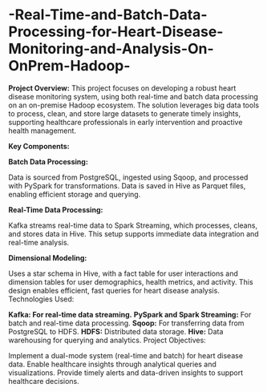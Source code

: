 # -Real-Time-and-Batch-Data-Processing-for-Heart-Disease-Monitoring-and-Analysis-On-OnPrem-Hadoop-

**Project Overview:** This project focuses on developing a robust heart disease monitoring system, using both real-time and batch data processing on an on-premise Hadoop ecosystem. The solution leverages big data tools to process, clean, and store large datasets to generate timely insights, supporting healthcare professionals in early intervention and proactive health management.

**Key Components:**

**Batch Data Processing:**

Data is sourced from PostgreSQL, ingested using Sqoop, and processed with PySpark for transformations.
Data is saved in Hive as Parquet files, enabling efficient storage and querying.

**Real-Time Data Processing:**

Kafka streams real-time data to Spark Streaming, which processes, cleans, and stores data in Hive.
This setup supports immediate data integration and real-time analysis.

**Dimensional Modeling:**

Uses a star schema in Hive, with a fact table for user interactions and dimension tables for user demographics, health metrics, and activity.
This design enables efficient, fast queries for heart disease analysis.
Technologies Used:

**Kafka: For real-time data streaming.**
**PySpark and Spark Streaming:** For batch and real-time data processing.
**Sqoop:** For transferring data from PostgreSQL to HDFS.
**HDFS:** Distributed data storage.
**Hive:** Data warehousing for querying and analytics.
Project Objectives:

Implement a dual-mode system (real-time and batch) for heart disease data.
Enable healthcare insights through analytical queries and visualizations.
Provide timely alerts and data-driven insights to support healthcare decisions.
